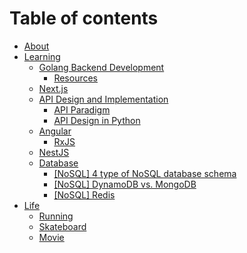 # Table of contents

* [About](README.md)
* [Learning](learning/README.md)
  * [Golang Backend Development](learning/golang-backend-development/README.md)
    * [Resources](learning/golang-backend-development/resources.md)
  * [Next.js](learning/next.js.md)
  * [API Design and Implementation](learning/api-design-and-implementation/README.md)
    * [API Paradigm](learning/api-design-and-implementation/api-paradigm.md)
    * [API Design in Python](learning/api-design-and-implementation/api-design-in-python.md)
  * [Angular](learning/angular/README.md)
    * [RxJS](learning/angular/rxjs.md)
  * [NestJS](learning/nestjs.md)
  * [Database](learning/database/README.md)
    * [\[NoSQL\] 4 type of NoSQL database schema](learning/database/nosql-4-type-of-nosql-database-schema.md)
    * [\[NoSQL\] DynamoDB vs. MongoDB](learning/database/nosql-dynamodb-vs.-mongodb.md)
    * [\[NoSQL\] Redis](learning/database/nosql-redis.md)
* [Life](life/README.md)
  * [Running](life/running.md)
  * [Skateboard](life/skateboard.md)
  * [Movie](life/movie.md)
